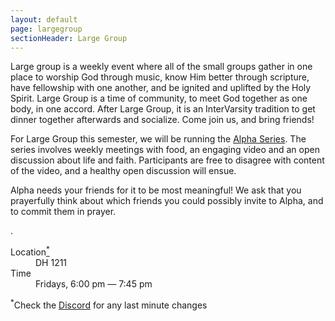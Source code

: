 ```yaml
---
layout: default
page: largegroup
sectionHeader: Large Group
---
```


<!-- <p>
While the online format is new this year we still look forward to gathering to worship God together, know Him better through scripture, have fellowship with one another, and be ignited and uplifted by the Holy Spirit. Large group is a time where the expectation is to meet God together as one body, in one accord. Come join us!
</p>
<div class="cogs cogs-large">
	<dl>
		<dt>Location</dt> <dd><a href="https://discord.gg/Af8Y8Zn" target="_blank">Discord</a></dd>
		<dt>Time</dt> <dd>Fridays, 7:30 pm EST</dd>
	</dl>
</div> -->

<p>
Large group is a weekly event where all of the small groups gather in one place to worship God through music, know Him better through scripture, have fellowship with one another, and be ignited and uplifted by the Holy Spirit. Large Group is a time of community, to meet God together as one body, in one accord. After Large Group, it is an InterVarsity tradition to get dinner together afterwards and socialize. Come join us, and bring friends!
</p>
<!-- <br/>
<p>
This semester we are trying something different, and will be doing a discussion series on the history of Christianity, which we hope will give us a nice understanding of the context of the scripture we study.
</p> -->

<p>
For Large Group this semester, we will be running the <a href="https://www.youtube.com/watch?v=_fyjL4NsAfM" target="_blank">Alpha Series</a>. The series involves weekly meetings with food, an engaging video and an open discussion about life and faith. Participants are free to disagree with content of the video, and a healthy open discussion will ensue.
</p>

<p>Alpha needs your friends for it to be most meaningful! We ask that you prayerfully think about which friends you could possibly invite to Alpha, and to commit them in prayer.</p>.
<!-- Fill out this <a href="https://forms.gle/mDxTPt8Xv5wv6S8X7" target="_blank">Google Form</a> as part of this commitment.</p> -->

<div class="cogs cogs-large">
	<dl>
		<dt>Location<a href="#location-addendum"><sup>*</sup></a></dt> <dd>DH 1211</dd>
		<dt>Time</dt> <dd>Fridays, 6:00 pm &mdash; 7:45 pm</dd>
	</dl>
</div>

<p id="location-addendum">
	<sup>*</sup>Check the <a href="https://discord.gg/Af8Y8Zn" target="_blank">Discord</a> for any last minute changes
</p>
